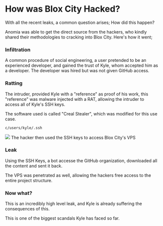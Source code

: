 # How was Blox City Hacked?
With all the recent leaks, a common question arises; How did this happen?

Anomia was able to get the direct source from the hackers, who kindly shared their methodologies to cracking into Blox City. Here's how it went;

### Infiltration
A common procedure of social engineering, a user pretended to be an experienced developer, and gained the trust of Kyle, whom accepted him as a developer. The developer was hired but was not given GitHub access.



### Ratting
The intruder, provided Kyle with a "reference" as proof of his work, this "reference" was malware injected with a RAT, allowing the intruder to access all of Kyle's SSH keys.

The software used is called "Creal Stealer", which was modified for this use case.
```
c/users/kyle/.ssh
```
![](https://media.discordapp.net/attachments/1279191268198711472/1279251221403926528/image.png?ex=66d3c30a&is=66d2718a&hm=d8e512025b2f58b3c64c82c9097c42470e7d3e99ec5026e2f0cd6afd3aa6334d&=&format=webp&quality=lossless&width=432&height=367)
The hacker then used the SSH keys to access Blox City's VPS

### Leak
Using the SSH Keys, a bot accesse the GitHub organization, downloaded all the content and sent it back.

The VPS was penetrated as well, allowing the hackers free access to the entire project structure.

### Now what?
This is an incredibly high level leak, and Kyle is already suffering the consequences of this. 

This is one of the biggest scandals Kyle has faced so far.
